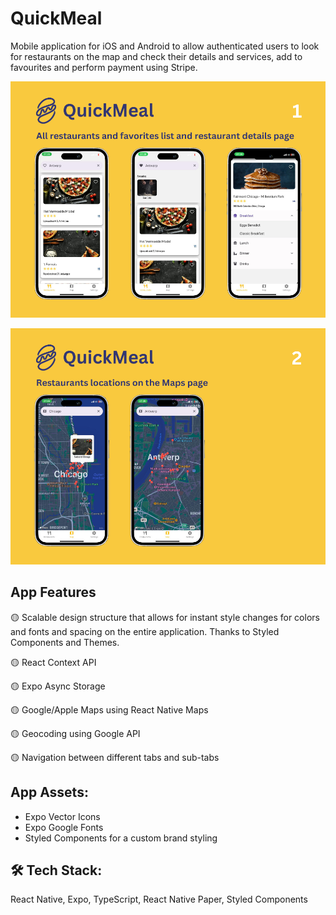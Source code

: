 # QuickMeal

Mobile application for iOS and Android to allow authenticated users to look for restaurants on the map and check their details and services, add to favourites and perform payment using Stripe.

![](./screenshots/2.png)

![](./screenshots/3.png)

## App Features

🟡 Scalable design structure that allows for instant style changes for colors and fonts and spacing on the entire application. Thanks to Styled Components and Themes.

🟡 React Context API

🟡 Expo Async Storage

🟡 Google/Apple Maps using React Native Maps

🟡 Geocoding using Google API

🟡 Navigation between different tabs and sub-tabs

## App Assets:

- Expo Vector Icons
- Expo Google Fonts
- Styled Components for a custom brand styling

## 🛠️ Tech Stack:

React Native, Expo, TypeScript, React Native Paper, Styled Components
